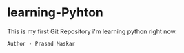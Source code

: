 # learning-Pyhton
This is my first Git Repository i'm learning python right now.



    Author - Prasad Maskar
